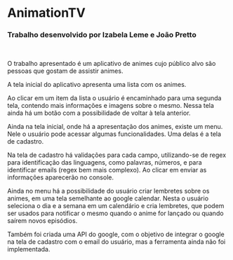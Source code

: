 # AnimationTV

### Trabalho desenvolvido por Izabela Leme e João Pretto
<br/>


<p>O trabalho apresentado é um aplicativo de animes cujo público alvo são pessoas que gostam de assistir animes.<p>

<p>A tela inicial do aplicativo apresenta uma lista com os animes.</p>

<p>Ao clicar em um item da lista o usuário é encaminhado para uma segunda tela, contendo mais informações e imagens sobre o mesmo. Nessa tela ainda há um botão com a possibilidade de voltar à tela anterior.</p>

<p>Ainda na tela inicial, onde há a apresentação dos animes, existe um menu. Nele o usuário pode acessar algumas funcionalidades. Uma delas é a tela de cadastro.</p>

<p>Na tela de cadastro há validações para cada campo, utilizando-se de regex para identificação das linguagens, como palavras, números, e para identificar emails (regex bem mais complexo). Ao clicar em enviar as informações aparecerão no console.</p>

<p>Ainda no menu há a possibilidade do usuário criar lembretes sobre os animes, em uma tela semelhante ao google calendar. Nesta o usuário seleciona o dia e a semana em um calendário e cria lembretes, que podem ser usados para notificar o mesmo quando o anime for lançado ou quando saírem novos episódios.</p>

<p>Também foi criada uma API do google, com o objetivo de integrar o google na tela de cadastro com o email do usuário, mas a ferramenta ainda não foi implementada.</p>
